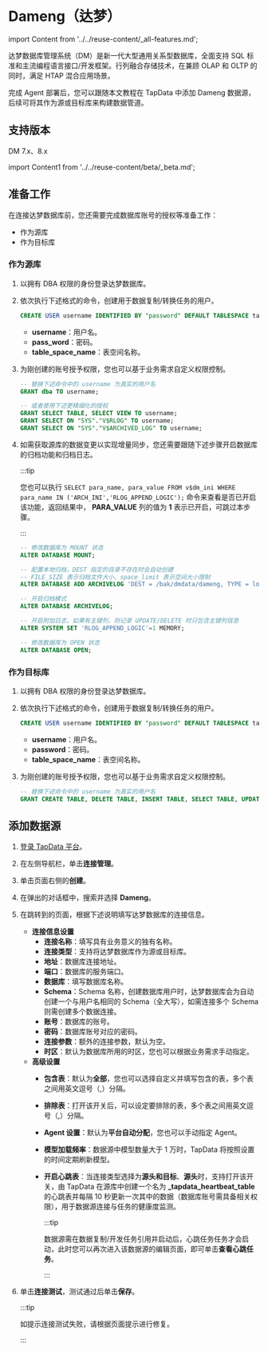 # Dameng（达梦）
import Content from '../../reuse-content/_all-features.md';

<Content />

达梦数据库管理系统（DM）是新一代大型通用关系型数据库，全面支持 SQL 标准和主流编程语言接口/开发框架。行列融合存储技术，在兼顾 OLAP 和 OLTP 的同时，满足 HTAP 混合应用场景。

完成 Agent 部署后，您可以跟随本文教程在 TapData 中添加 Dameng 数据源，后续可将其作为源或目标库来构建数据管道。



## 支持版本 

DM 7.x、8.x

import Content1 from '../../reuse-content/beta/_beta.md';

<Content1 />

## 准备工作

在连接达梦数据库前，您还需要完成数据库账号的授权等准备工作：

* 作为源库
* 作为目标库



### <span id="source">作为源库</span>

1. 以拥有 DBA 权限的身份登录达梦数据库。

2. 依次执行下述格式的命令，创建用于数据复制/转换任务的用户。

   ```sql
   CREATE USER username IDENTIFIED BY "password" DEFAULT TABLESPACE table_space_name;
   ```
   
   * **username**：用户名。
   * **pass_word**：密码。
   * **table_space_name**：表空间名称。
   
3. 为刚创建的账号授予权限，您也可以基于业务需求自定义权限控制。

   ```sql
   -- 替换下述命令中的 username 为真实的用户名
   GRANT dba TO username;
   
   -- 或者使用下述更精细化的授权
   GRANT SELECT TABLE, SELECT VIEW TO username;
   GRANT SELECT ON "SYS"."V$RLOG" TO username;
   GRANT SELECT ON "SYS"."V$ARCHIVED_LOG" TO username;
   ```
   
4. 如需获取源库的数据变更以实现增量同步，您还需要跟随下述步骤开启数据库的归档功能和归档日志。

   :::tip

   您也可以执行 `SELECT para_name, para_value FROM v$dm_ini WHERE para_name IN ('ARCH_INI','RLOG_APPEND_LOGIC');` 命令来查看是否已开启该功能，返回结果中， **PARA_VALUE** 列的值为 **1** 表示已开启，可跳过本步骤。

   :::

   ```sql
   -- 修改数据库为 MOUNT 状态
   ALTER DATABASE MOUNT;
   
   -- 配置本地归档，DEST 指定的目录不存在时会自动创建
   -- FILE_SIZE 表示归档文件大小、space_limit 表示空间大小限制
   ALTER DATABASE ADD ARCHIVELOG 'DEST = /bak/dmdata/dameng, TYPE = local, FILE_SIZE = 1024, SPACE_LIMIT = 0';
   
   -- 开启归档模式
   ALTER DATABASE ARCHIVELOG;
   
   -- 开启附加日志，如果有主键列，则记录 UPDATE/DELETE 时只包含主键列信息
   ALTER SYSTEM SET 'RLOG_APPEND_LOGIC'=1 MEMORY;
   
   -- 修改数据库为 OPEN 状态
   ALTER DATABASE OPEN;
   ```



### <span id="source">作为目标库</span>

1. 以拥有 DBA 权限的身份登录达梦数据库。

2. 依次执行下述格式的命令，创建用于数据复制/转换任务的用户。

   ```sql
   CREATE USER username IDENTIFIED BY "password" DEFAULT TABLESPACE table_space_name;
   ```

   * **username**：用户名。
   * **password**：密码。
   * **table_space_name**：表空间名称。

3. 为刚创建的账号授予权限，您也可以基于业务需求自定义权限控制。

   ```sql
   -- 替换下述命令中的 username 为真实的用户名
   GRANT CREATE TABLE, DELETE TABLE, INSERT TABLE, SELECT TABLE, UPDATE TABLE, CREATE INDEX TO username;
   ```

## 添加数据源

1. [登录 TapData 平台](../../user-guide/log-in.md)。

2. 在左侧导航栏，单击**连接管理**。

3. 单击页面右侧的**创建**。

4. 在弹出的对话框中，搜索并选择 **Dameng**。

5. 在跳转到的页面，根据下述说明填写达梦数据库的连接信息。

   * **连接信息设置**
     * **连接名称**：填写具有业务意义的独有名称。
     * **连接类型**：支持将达梦数据库作为源或目标库。
     * **地址**：数据库连接地址。
     * **端口**：数据库的服务端口。
     * **数据库**：填写数据库名称。
     * **Schema**：Schema 名称，创建数据库用户时，达梦数据库会为自动创建一个与用户名相同的 Schema（全大写），如需连接多个 Schema 则需创建多个数据连接。
     * **账号**：数据库的账号。
     * **密码**：数据库账号对应的密码。
     * **连接参数**：额外的连接参数，默认为空。
     * **时区**：默认为数据库所用的时区，您也可以根据业务需求手动指定。
   * **高级设置**
     * **包含表**：默认为**全部**，您也可以选择自定义并填写包含的表，多个表之间用英文逗号（,）分隔。
     * **排除表**：打开该开关后，可以设定要排除的表，多个表之间用英文逗号（,）分隔。
     * **Agent 设置**：默认为**平台自动分配**，您也可以手动指定 Agent。
     * **模型加载频率**：数据源中模型数量大于 1 万时，TapData 将按照设置的时间定期刷新模型。
     * **开启心跳表**：当连接类型选择为**源头和目标**、**源头**时，支持打开该开关，由 TapData 在源库中创建一个名为 **_tapdata_heartbeat_table** 的心跳表并每隔 10 秒更新一次其中的数据（数据库账号需具备相关权限），用于数据源连接与任务的健康度监测。
     
       :::tip
     
       数据源需在数据复制/开发任务引用并启动后，心跳任务任务才会启动，此时您可以再次进入该数据源的编辑页面，即可单击**查看心跳任务**。
     
       :::


6. 单击**连接测试**，测试通过后单击**保存**。

   :::tip

   如提示连接测试失败，请根据页面提示进行修复。

   :::

